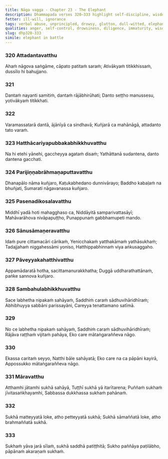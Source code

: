 ```yaml
---
title: Nāga vagga - Chapter 23 - The Elephant
description: Dhammapada verses 320–333 highlight self-discipline, wisdom, and perseverance through the imagery of elephants. They highlight inner mastery over strength, the value of solitude over company of immature persons, and the importance of taming one’s mind. Honoring parents, cultivating virtue, and letting go of suffering lead to true ease.
fetter: ill-will, ignorance
tags: verbal abuse, unprincipled, drowsy, glutton, dull-witted, elephant, wisdom, tamed, self-controlled, diligence, mindfulness, wise, companion, immature, injurious action, merit, suffering, devotion, mother, father, renunciant, holy man, virtue, dhp
qualities: anger, self-control, drowsiness, diligence, immaturity, wisdom, solitude, companionship, ethical conduct, merit
slug: dhp320-333
simile: elephant in battle
---
```


### 320 Attadantavatthu

Ahaṁ nāgova saṅgāme,
cāpato patitaṁ saraṁ;
Ativākyaṁ titikkhissaṁ,
dussīlo hi bahujjano.

### 321

Dantaṁ nayanti samitiṁ,
dantaṁ rājābhirūhati;
Danto seṭṭho manussesu,
yotivākyaṁ titikkhati.

### 322

Varamassatarā dantā,
ājānīyā ca sindhavā;
Kuñjarā ca mahānāgā,
attadanto tato varaṁ.

### 323 Hatthācariyapubbakabhikkhuvatthu

Na hi etehi yānehi,
gaccheyya agataṁ disaṁ;
Yathāttanā sudantena,
danto dantena gacchati.

### 324 Parijiṇṇabrāhmaṇaputtavatthu

Dhanapālo nāma kuñjaro,
Kaṭukabhedano dunnivārayo;
Baddho kabaḷaṁ na bhuñjati,
Sumarati nāgavanassa kuñjaro.

### 325 Pasenadikosalavatthu

Middhī yadā hoti mahagghaso ca,
Niddāyitā samparivattasāyī;
Mahāvarāhova nivāpapuṭṭho,
Punappunaṁ gabbhamupeti mando.

### 326 Sānusāmaṇeravatthu

Idaṁ pure cittamacāri cārikaṁ,
Yenicchakaṁ yatthakāmaṁ yathāsukhaṁ;
Tadajjahaṁ niggahessāmi yoniso,
Hatthippabhinnaṁ viya aṅkusaggaho.

### 327 Pāveyyakahatthivatthu

Appamādaratā hotha,
sacittamanurakkhatha;
Duggā uddharathattānaṁ,
paṅke sannova kuñjaro.

### 328 Sambahulabhikkhuvatthu

Sace labhetha nipakaṁ sahāyaṁ,
Saddhiṁ caraṁ sādhuvihāridhīraṁ;
Abhibhuyya sabbāni parissayāni,
Careyya tenattamano satīmā.

### 329

No ce labhetha nipakaṁ sahāyaṁ,
Saddhiṁ caraṁ sādhuvihāridhīraṁ;
Rājāva raṭṭhaṁ vijitaṁ pahāya,
Eko care mātaṅgaraññeva nāgo.

### 330

Ekassa caritaṁ seyyo,
Natthi bāle sahāyatā;
Eko care na ca pāpāni kayirā,
Appossukko mātaṅgaraññeva nāgo.

### 331 Māravatthu

Atthamhi jātamhi sukhā sahāyā,
Tuṭṭhī sukhā yā itarītarena;
Puññaṁ sukhaṁ jīvitasaṅkhayamhi,
Sabbassa dukkhassa sukhaṁ pahānaṁ.

### 332

Sukhā matteyyatā loke,
atho petteyyatā sukhā;
Sukhā sāmaññatā loke,
atho brahmaññatā sukhā.

### 333

Sukhaṁ yāva jarā sīlaṁ,
sukhā saddhā patiṭṭhitā;
Sukho paññāya paṭilābho,
pāpānaṁ akaraṇaṁ sukhaṁ.
